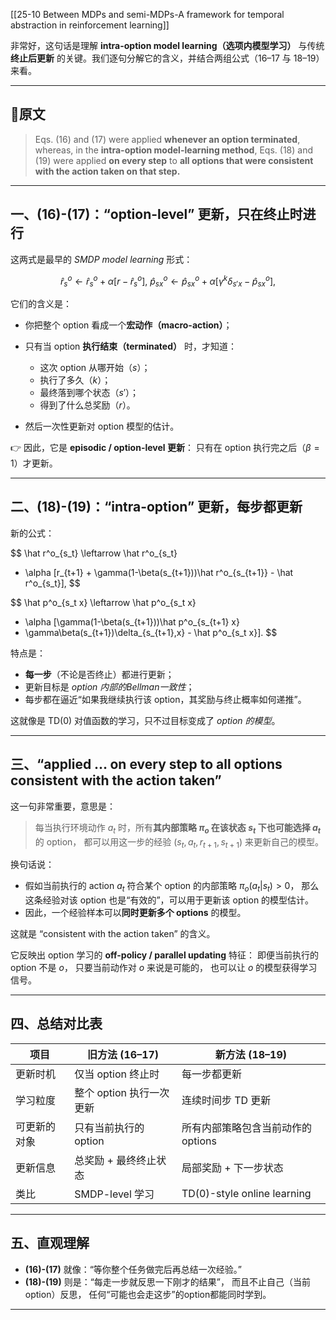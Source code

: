 [[25-10 Between MDPs and semi-MDPs-A framework for temporal abstraction in reinforcement learning]]



非常好，这句话是理解 **intra-option model learning（选项内模型学习）** 与传统 **终止后更新** 的关键。我们逐句分解它的含义，并结合两组公式（16–17 与 18–19）来看。

---

## 🔹原文

> Eqs. (16) and (17) were applied **whenever an option terminated**,
> whereas, in the **intra-option model-learning method**,
> Eqs. (18) and (19) were applied **on every step** to **all options that were consistent with the action taken on that step.**

---

## 一、(16)-(17)：**“option-level” 更新，只在终止时进行**

这两式是最早的 *SMDP model learning* 形式：

$$
\hat r^o_s \leftarrow \hat r^o_s + \alpha [r - \hat r^o_s], \
\hat p^o_{sx} \leftarrow \hat p^o_{sx} + \alpha [\gamma^k \delta_{s'x} - \hat p^o_{sx}],
$$

它们的含义是：

* 你把整个 option 看成一个**宏动作（macro-action）**；
* 只有当 option **执行结束（terminated）** 时，才知道：

  * 这次 option 从哪开始（$s$）；
  * 执行了多久（$k$）；
  * 最终落到哪个状态（$s'$）；
  * 得到了什么总奖励（$r$）。
* 然后一次性更新对 option 模型的估计。

👉 因此，它是 **episodic / option-level 更新**：
只有在 option 执行完之后（$\beta=1$）才更新。

---

## 二、(18)-(19)：**“intra-option” 更新，每步都更新**

新的公式：

$$
\hat r^o_{s_t} \leftarrow \hat r^o_{s_t}

* \alpha [r_{t+1} + \gamma(1-\beta(s_{t+1}))\hat r^o_{s_{t+1}} - \hat r^o_{s_t}],
  $$

$$
\hat p^o_{s_t x} \leftarrow \hat p^o_{s_t x}

* \alpha [\gamma(1-\beta(s_{t+1}))\hat p^o_{s_{t+1} x}
* \gamma\beta(s_{t+1})\delta_{s_{t+1},x} - \hat p^o_{s_t x}].
  $$

特点是：

* **每一步**（不论是否终止）都进行更新；
* 更新目标是 *option 内部的Bellman一致性*；
* 每步都在逼近“如果我继续执行该 option，其奖励与终止概率如何递推”。

这就像是 TD(0) 对值函数的学习，只不过目标变成了 *option 的模型*。

---

## 三、“applied … on every step to all options consistent with the action taken”

这一句非常重要，意思是：

> 每当执行环境动作 $a_t$ 时，所有**其内部策略 $\pi_o$ 在该状态 $s_t$ 下也可能选择 $a_t$** 的 option，
> 都可以用这一步的经验 $(s_t,a_t,r_{t+1},s_{t+1})$ 来更新自己的模型。

换句话说：

* 假如当前执行的 action $a_t$ 符合某个 option 的内部策略 $\pi_o(a_t|s_t)>0$，
  那么这条经验对该 option 也是“有效的”，可以用于更新该 option 的模型估计。
* 因此，一个经验样本可以**同时更新多个 options** 的模型。

这就是 “consistent with the action taken” 的含义。

它反映出 option 学习的 **off-policy / parallel updating** 特征：
即便当前执行的 option 不是 $o$，
只要当前动作对 $o$ 来说是可能的，
也可以让 $o$ 的模型获得学习信号。

---

## 四、总结对比表

| 项目     | 旧方法 (16–17)      | 新方法 (18–19)                 |
| ------ | ---------------- | --------------------------- |
| 更新时机   | 仅当 option 终止时    | 每一步都更新                      |
| 学习粒度   | 整个 option 执行一次更新 | 连续时间步 TD 更新                 |
| 可更新的对象 | 只有当前执行的 option   | 所有内部策略包含当前动作的 options       |
| 更新信息   | 总奖励 + 最终终止状态     | 局部奖励 + 下一步状态                |
| 类比     | SMDP-level 学习    | TD(0)-style online learning |

---

## 五、直观理解

* **(16)-(17)** 就像：“等你整个任务做完后再总结一次经验。”
* **(18)-(19)** 则是：“每走一步就反思一下刚才的结果”，
  而且不止自己（当前option）反思，
  任何“可能也会走这步”的option都能同时学到。

---
